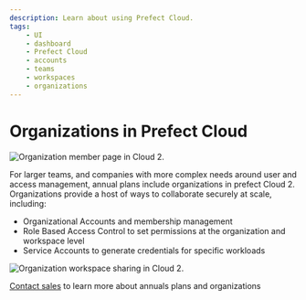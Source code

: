 ```yaml
---
description: Learn about using Prefect Cloud.
tags:
    - UI
    - dashboard
    - Prefect Cloud
    - accounts
    - teams
    - workspaces
    - organizations
---
```


# Organizations in Prefect Cloud

![Organization member page in Cloud 2.](/img/ui/organization-members.png)

For larger teams, and companies with more complex needs around user and access management, annual plans include organizations in prefect Cloud 2. Organizations provide a host of ways to collaborate securely at scale, including:

- Organizational Accounts and membership management
- Role Based Access Control to set permissions at the organization and workspace level
- Service Accounts to generate credentials for specific workloads

![Organization workspace sharing in Cloud 2.](/img/ui/org-workspace-sharing.png)

[Contact sales](https://www.prefect.io/pricing) to learn more about annuals plans and organizations
